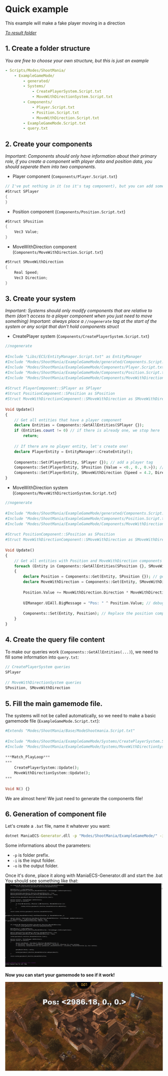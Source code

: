 # Quick example

This example will make a fake player moving in a direction

*[To result folder](../Samples/ExampleGameMode)*

## 1. Create a folder structure

*You are free to choose your own structure, but this is just an example*
```yaml
- Scripts/Modes/ShootMania/
    - ExampleGameMode/
        - generated/
        - Systems/
            - CreatePlayerSystem.Script.txt
            - MoveWithDirectionSystem.Script.txt
        - Components/
            - Player.Script.txt
            - Position.Script.txt
            - MoveWithDirection.Script.txt
        - ExampleGameMode.Script.txt
        - query.txt
```

## 2. Create your components

*Important: Components should only have information about their primary role, if you create a component with player data and position data, you should seperate them into two components.*

- Player component (`Components/Player.Script.txt`)
```csharp
// I've put nothing in it (so it's tag component), but you can add some informations about what a player is (eg: login, id, ...)
#Struct SPlayer
{
}
```
- Position component (`Components/Position.Script.txt`)
```csharp
#Struct SPosition
{
    Vec3 Value;
}
```
- MoveWithDirection component (`Components/MoveWithDirection.Script.txt`)
```csharp
#Struct SMoveWithDirection
{
    Real Speed;
    Vec3 Direction;
}
```

## 3. Create your system

*Important: Systems should only modify components that are relative to them (don't access to a player component when you just need to move something)*
*Important: always place a `//nogenerate` tag at the start of the system or any script that don't hold components struct*

- CreatePlayer system (`Components/CreatePlayerSystem.Script.txt`)
```php
//nogenerate

#Include "Libs/ECS/EntityManager.Script.txt" as EntityManager
#Include "Modes/ShootMania/ExampleGameMode/generated/Components.Script.txt" as Components
#Include "Modes/ShootMania/ExampleGameMode/Components/Player.Script.txt" as PlayerComponent
#Include "Modes/ShootMania/ExampleGameMode/Components/Position.Script.txt" as PositionComponent
#Include "Modes/ShootMania/ExampleGameMode/Components/MoveWithDirection.Script.txt" as MoveWithDirectionComponent

#Struct PlayerComponent::SPlayer as SPlayer
#Struct PositionComponent::SPosition as SPosition
#Struct MoveWithDirectionComponent::SMoveWithDirection as SMoveWithDirection

Void Update()
{
    // Get all entities that have a player component
    declare Entities = Components::GetAllEntities(SPlayer {});
    if (Entities.count != 0) // if there is already one, we stop here
        return;

    // If there are no player entity, let's create one!
    declare PlayerEntity = EntityManager::CreateEntity();

    Components::Set(PlayerEntity, SPlayer {}); // add a player tag
    Components::Set(PlayerEntity, SPosition {Value = <0., 0., 0.>}); // add a position component
    Components::Set(PlayerEntity, SMoveWithDirection {Speed = 4.2, Direction = <1., 0., 0.>}); // add a move component (you can tweak the values)
}
```

- MoveWithDirection system (`Components/MoveWithDirectionSystem.Script.txt`)
```php
//nogenerate

#Include "Modes/ShootMania/ExampleGameMode/generated/Components.Script.txt" as Components
#Include "Modes/ShootMania/ExampleGameMode/Components/Position.Script.txt" as PositionComponent
#Include "Modes/ShootMania/ExampleGameMode/Components/MoveWithDirection.Script.txt" as MoveWithDirectionComponent

#Struct PositionComponent::SPosition as SPosition
#Struct MoveWithDirectionComponent::SMoveWithDirection as SMoveWithDirection

Void Update()
{
    // Get all entities with Position and MoveWithDirection components
    foreach (Entity in Components::GetAllEntities(SPosition {}, SMoveWithDirection {}))
    {
        declare Position = Components::Get(Entity, SPosition {}); // get the position component value
        declare MoveWithDirection = Components::Get(Entity, SMoveWithDirection {}); // get the move component value

        Position.Value += MoveWithDirection.Direction * MoveWithDirection.Speed; // update the position...

        UIManager.UIAll.BigMessage = "Pos: " ^ Position.Value; // debug: let's display the position of the player

        Components::Set(Entity, Position); // Replace the position component...
    }
}
```

## 4. Create the query file content

To make our queries work (`Components::GetAllEntities(...)`), we need to fill some information into `query.txt`:

```csharp
// CreatePlayerSystem queries
SPlayer

// MoveWithDirectionSystem queries
SPosition, SMoveWithDirection
```

## 5. Fill the main gamemode file.

The systems will not be called automatically, so we need to make a basic gamemode file (`ExampleGameMode.Script.txt`):

```php
#Extends "Modes/ShootMania/Base/ModeShootmania.Script.txt"

#Include "Modes/ShootMania/ExampleGameMode/Systems/CreatePlayerSystem.Script.txt" as CreatePlayerSystem
#Include "Modes/ShootMania/ExampleGameMode/Systems/MoveWithDirectionSystem.Script.txt" as MoveWithDirectionSystem

***Match_PlayLoop***
***
    CreatePlayerSystem::Update();
    MoveWithDirectionSystem::Update();
***	

Void N() {}
```

We are almost here! We just need to generate the components file!

## 6. Generation of component file

Let's create a `.bat` file, name it whatever you want:
```bat
dotnet ManiaECS-Generator.dll -p "Modes/ShootMania/ExampleGameMode/" -i "(MP Location)\Scripts\Modes\ShootMania\ExampleGamemode" -o "(MP Location)\Scripts\Modes\ShootMania\ExampleGamemode\generated"
```
Some informations about the parameters:
- `-p` is folder prefix.
- `-i` is the input folder.
- `-o` is the output folder.

Once it's done, place it along with ManiaECS-Generator.dll and start the .bat
You should see something like that: ![Result image](generation.jpg)

**Now you can start your gamemode to see if it work!**

![Result image](example_final.jpg)